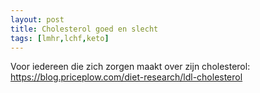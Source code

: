 ```yaml
---
layout: post
title: Cholesterol goed en slecht
tags: [lmhr,lchf,keto]
---
```


Voor iedereen die zich zorgen maakt over zijn cholesterol:
https://blog.priceplow.com/diet-research/ldl-cholesterol
